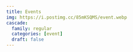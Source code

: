```yaml
---
title: Events
img: https://i.postimg.cc/85mKSQMS/event.webp
cascade:
  family: regular
  categories: [event]
  draft: false
---
```

